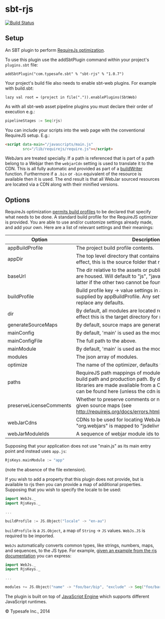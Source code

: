 sbt-rjs
=======

[![Build Status](https://api.travis-ci.org/sbt/sbt-rjs.png?branch=master)](https://travis-ci.org/sbt/sbt-rjs)

Setup
-----

An SBT plugin to perform [RequireJs optimization](http://requirejs.org/docs/optimization.html).

To use this plugin use the addSbtPlugin command within your project's `plugins.sbt` file:

    addSbtPlugin("com.typesafe.sbt" % "sbt-rjs" % "1.0.7")

Your project's build file also needs to enable sbt-web plugins. For example with build.sbt:

    lazy val root = (project in file(".")).enablePlugins(SbtWeb)

As with all sbt-web asset pipeline plugins you must declare their order of execution e.g.:

```scala
pipelineStages := Seq(rjs)
```

You can include your scripts into the web page with the conventional RequireJS setup. E.g.:

```html
<script data-main="/javascripts/main.js"
        src="/lib/requirejs/require.js"></script>
```

WebJars are treated specially. If a path is referenced that is part of a path belong to a Webjar then the `webjarCdn`
setting is used to translate it to the CDN. This is all fully automatic and provided as part of a [buildWriter](http://www.ericfeminella.com/blog/2012/03/24/preprocessing-modules-with-requirejs-optimizer/)
function. Furthermore if a `.bin` or `-bin` equivalent of the resource is available then it is used. The end result is
that all WebJar sourced resources are located via a CDN along with their minified versions.

Options
-------

RequireJs optimization [permits build profiles](http://requirejs.org/docs/optimization.html#basics)
to be declared that specify what needs to be done. A standard build profile for the RequireJS optimizer is provided.
You are able to use and/or customize settings already made, and add your own. Here are a list of relevant settings and
their meanings:

Option                  | Description
------------------------|------------
appBuildProfile         | The project build profile contents.
appDir                  | The top level directory that contains your app js files. In effect, this is the source folder that rjs reads from.
baseUrl                 | The dir relative to the assets or public folder where js files are housed. Will default to "js", "javascripts" or "." with the latter if the other two cannot be found.
buildProfile            | Build profile key -> value settings in addition to the defaults supplied by appBuildProfile. Any settings in here will also replace any defaults.
dir                     | By default, all modules are located relative to this path. In effect this is the target directory for rjs.
generateSourceMaps      | By default, source maps are generated.
mainConfig              | By default, 'main' is used as the module for configuration.
mainConfigFile          | The full path to the above.
mainModule              | By default, 'main' is used as the module.
modules                 | The json array of modules.
optimize                | The name of the optimizer, defaults to uglify2.
paths                   | RequireJS path mappings of module ids to a tuple of the build path and production path. By default all WebJar libraries are made available from a CDN and their mappings can be found here (unless the cdn is set to None).
preserveLicenseComments | Whether to preserve comments or not. Defaults to false given source maps (see http://requirejs.org/docs/errors.html#sourcemapcomments).
webJarCdns              | CDNs to be used for locating WebJars. By default "org.webjars" is mapped to "jsdelivr".
webJarModuleIds         | A sequence of webjar module ids to be used.

Supposing that your application does not use "main.js" as its main entry point and instead uses `app.js`:

```scala
RjsKeys.mainModule := "app"
```

(note the absence of the file extension).

If you wish to add a property that this plugin does not provide, but is available to rjs then you can provide a map
of additional properties. Supposing that you wish to specify the locale to be used:

```scala
import WebJs._
import RjsKeys._

...

buildProfile := JS.Object("locale" -> "en-au")
```

`buildProfile` is a `JS.Object`, a map of `String` -> `JS` values. `WebJs.JS` is required to be imported.

`WebJs` automatically converts common types, like strings, numbers, maps, and sequences, to the JS type. For example,
[given an example from the rjs documentation](https://github.com/jrburke/r.js/blob/2.1.12/build/example.build.js#L387-L397)
you can express:

```scala
import WebJs._
import RjsKeys._

...

modules += JS.Object("name" -> "foo/bar/bip", "exclude" -> Seq("foo/bar/bop"))
```

The plugin is built on top of [JavaScript Engine](https://github.com/typesafehub/js-engine) which supports different JavaScript runtimes.

&copy; Typesafe Inc., 2014
